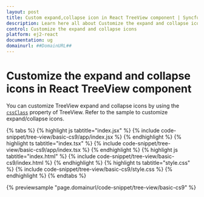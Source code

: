 ```yaml
---
layout: post
title: Custom expand,collapse icon in React TreeView component | Syncfusion
description: Learn here all about Customize the expand and collapse icons in Syncfusion React TreeView component of Syncfusion Essential JS 2 and more.
control: Customize the expand and collapse icons 
platform: ej2-react
documentation: ug
domainurl: ##DomainURL##
---
```


# Customize the expand and collapse icons in React TreeView component

You can customize TreeView expand and collapse icons by using the [`cssClass`](https://ej2.syncfusion.com/react/documentation/api/treeview/#cssclass)&nbsp;property of TreeView. Refer to the sample to customize expand/collapse icons.

{% tabs %}
{% highlight js tabtitle="index.jsx" %}
{% include code-snippet/tree-view/basic-cs9/app/index.jsx %}
{% endhighlight %}
{% highlight ts tabtitle="index.tsx" %}
{% include code-snippet/tree-view/basic-cs9/app/index.tsx %}
{% endhighlight %}
{% highlight js tabtitle="index.html" %}
{% include code-snippet/tree-view/basic-cs9/index.html %}
{% endhighlight %}
{% highlight ts tabtitle="style.css" %}
{% include code-snippet/tree-view/basic-cs9/style.css %}
{% endhighlight %}
{% endtabs %}

 {% previewsample "page.domainurl/code-snippet/tree-view/basic-cs9" %}